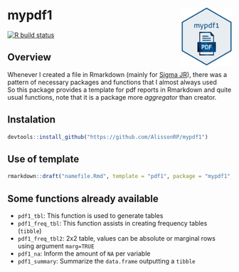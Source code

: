 # mypdf1 <img src='figures\mypdf1.png' align="right" height="130" /></a>

[![R build
status](https://github.com/tidyverse/dplyr/workflows/R-CMD-check/badge.svg)](https://github.com/AlissonRP/mypdf1/actions/workflows/check-release.yaml)






## Overview
Whenever I created a file in Rmarkdown (mainly for [Sigma JR](https://www.instagram.com/_sigmajr/)), there was a pattern of necessary packages and functions that I almost always used  
So this package provides a template for pdf reports in Rmarkdown and quite usual functions, note that it is a package more *aggregator* than creator.   

## Instalation
```r
devtools::install_github("https://github.com/AlissonRP/mypdf1")
```
## Use of template
```r
rmarkdown::draft("namefile.Rmd", template = "pdf1", package = "mypdf1", create_dir = FALSE)
```

## Some functions already available
* `pdf1_tbl`: This function is used to generate tables
* `pdf1_freq_tbl`: This function assists in creating frequency tables (`tibble`) 
* `pdf1_freq_tbl2`: 2x2 table, values can be absolute or marginal rows using argument `marg=TRUE`
* `pdf1_na`: Inform the amount of `NA` per variable
* `pdf1_summary`: Summarize the `data.frame` outputting a `tibble`
